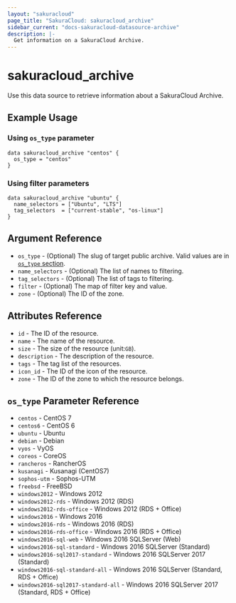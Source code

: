 ```yaml
---
layout: "sakuracloud"
page_title: "SakuraCloud: sakuracloud_archive"
sidebar_current: "docs-sakuracloud-datasource-archive"
description: |-
  Get information on a SakuraCloud Archive.
---
```


# sakuracloud\_archive

Use this data source to retrieve information about a SakuraCloud Archive.

## Example Usage

### Using `os_type` parameter

```hcl
data sakuracloud_archive "centos" {
  os_type = "centos"
}
```

### Using filter parameters

```hcl
data sakuracloud_archive "ubuntu" {
  name_selectors = ["Ubuntu", "LTS"]
  tag_selectors  = ["current-stable", "os-linux"]
}
```

## Argument Reference

 * `os_type` - (Optional) The slug of target public archive. Valid values are in [`os_type` section](#os_type-parameter-reference).
 * `name_selectors` - (Optional) The list of names to filtering.
 * `tag_selectors` - (Optional) The list of tags to filtering.
 * `filter` - (Optional) The map of filter key and value.
 * `zone` - (Optional) The ID of the zone.

## Attributes Reference

* `id` - The ID of the resource.
* `name` - The name of the resource.
* `size` - The size of the resource (unit:`GB`).
* `description` - The description of the resource.
* `tags` - The tag list of the resources.
* `icon_id` - The ID of the icon of the resource.
* `zone` - The ID of the zone to which the resource belongs.

## `os_type` Parameter Reference

* `centos` - CentOS 7
* `centos6` - CentOS 6
* `ubuntu` - Ubuntu 
* `debian` - Debian 
* `vyos` - VyOS
* `coreos` - CoreOS
* `rancheros` - RancherOS
* `kusanagi` - Kusanagi (CentOS7)
* `sophos-utm` - Sophos-UTM
* `freebsd` - FreeBSD
* `windows2012` - Windows 2012
* `windows2012-rds` - Windows 2012 (RDS)
* `windows2012-rds-office` - Windows 2012 (RDS + Office)
* `windows2016` - Windows 2016
* `windows2016-rds` - Windows 2016 (RDS)
* `windows2016-rds-office` - Windows 2016 (RDS + Office)
* `windows2016-sql-web` - Windows 2016 SQLServer (Web)
* `windows2016-sql-standard` - Windows 2016 SQLServer (Standard)
* `windows2016-sql2017-standard` - Windows 2016 SQLServer 2017 (Standard)
* `windows2016-sql-standard-all` - Windows 2016 SQLServer (Standard, RDS + Office)
* `windows2016-sql2017-standard-all` - Windows 2016 SQLServer 2017 (Standard, RDS + Office)
